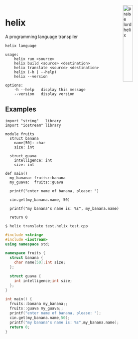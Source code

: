 <img align="right" width="25%" height="25%" alt="praise lord helix" src="http://assets.pokemon.com/assets/cms2/img/pokedex/full/139.png">

# helix
A programming language transpiler

```
helix language

usage:
    helix run <source>
    helix build <source> <destination>
    helix translate <source> <destination>
    helix (-h | --help)
    helix --version

options:
    -h --help   display this message
    --version   display version
```

## Examples

```helix
import "string"   library
import "iostream" library

module fruits
  struct banana
    name[50]: char
    size: int

  struct guava
    intelligence: int
    size: int

def main()
  my_banana: fruits::banana
  my_guava:  fruits::guava

  printf("enter name of banana, please: ")

  cin.get(my_banana.name, 50)

  printf("my banana's name is: %s", my_banana.name)

  return 0
```

```
$ helix translate test.helix test.cpp
```

```cpp
#include <string>
#include <iostream>
using namespace std;

namespace fruits {
  struct banana {
    char name[50];int size;
  };

  struct guava {
    int intelligence;int size;
  };
}

int main() {
  fruits::banana my_banana;;
  fruits::guava my_guava;;
  printf("enter name of banana, please: ");
  cin.get(my_banana.name,50);
  printf("my banana's name is: %s",my_banana.name);
  return 0;
}
```
